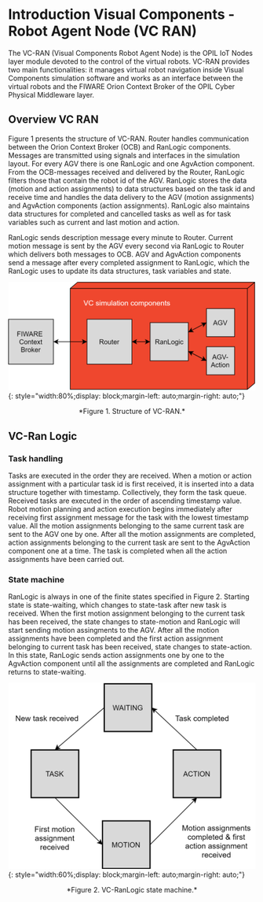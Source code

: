 # Introduction Visual Components - Robot Agent Node (VC RAN)

The VC-RAN (Visual Components Robot Agent Node) is the OPIL IoT Nodes layer module devoted to the control of the virtual robots. VC-RAN provides two main functionalities: it manages virtual robot navigation inside Visual Components simulation software and works as an interface between the virtual robots and the FIWARE Orion Context Broker of the OPIL Cyber Physical Middleware layer.

## Overview VC RAN

Figure 1 presents the structure of VC-RAN. Router handles communication between the Orion Context Broker (OCB) and RanLogic components. Messages are transmitted using signals and interfaces in the simulation layout. For every AGV there is one RanLogic and one AgvAction component. From the OCB-messages received and delivered by the Router, RanLogic filters those that contain the robot id of the AGV. RanLogic stores the data (motion and action assignments) to data structures based on the task id and receive time and handles the data delivery to the AGV (motion assignments) and AgvAction components (action assignments). RanLogic also maintains data structures for completed and cancelled tasks as well as for task variables such as current and last motion and action.

RanLogic sends description message every minute to Router. Current motion message is sent by the AGV every second via RanLogic to Router which delivers both messages to OCB. AGV and AgvAction components send a message after every completed assignment to RanLogic, which the RanLogic uses to update its data structures, task variables and state.


![](./img/VC_RAN_diagram.png){: style="width:80%;display: block;margin-left: auto;margin-right: auto;"}

<center>*Figure 1. Structure of VC-RAN.*</center>

## VC-Ran Logic

### Task handling

Tasks are executed in the order they are received. When a motion or action assignment with a particular task id is first received, it is inserted into a data structure together with timestamp. Collectively, they form the task queue. Received tasks are executed in the order of ascending timestamp value. Robot motion planning and  action execution begins immediately after receiving first assignment message for the task with the lowest timestamp value. All the motion assignments belonging to the same current task are sent to the AGV one by one. After all the motion assignments are completed, action assignments belonging to the current task are sent to the AgvAction component one at a time. The task is completed when all the action assignments have been carried out.

### State machine

RanLogic is always in one of the finite states specified in Figure 2. Starting state is state-waiting, which changes to state-task after new task is received. When the first motion assignment belonging to the current task has been received, the state changes to state-motion and RanLogic will start sending motion assingments to the AGV. After all the motion assignments have been completed and the first action assignment belonging to current task has been received, state changes to state-action. In this state, RanLogic sends action assignments one by one to the AgvAction component until all the assignments are completed and RanLogic returns to state-waiting.

![](./img/VC_RAN_state.png){: style="width:60%;display: block;margin-left: auto;margin-right: auto;"}

<center>*Figure 2. VC-RanLogic state machine.*</center>
